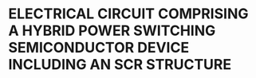 # ELECTRICAL CIRCUIT COMPRISING A HYBRID POWER SWITCHING SEMICONDUCTOR DEVICE INCLUDING AN SCR STRUCTURE